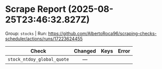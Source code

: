 # Scrape Report (2025-08-25T23:46:32.827Z)

Group: `stocks`  |  Run: https://github.com/AlbertoRoca96/scraping-checks-scheduler/actions/runs/17223624455

| Check | Changed | Keys | Error |
|---|:---:|:--|:--|
| `stock_ntdoy_global_quote` | — |  |  |
